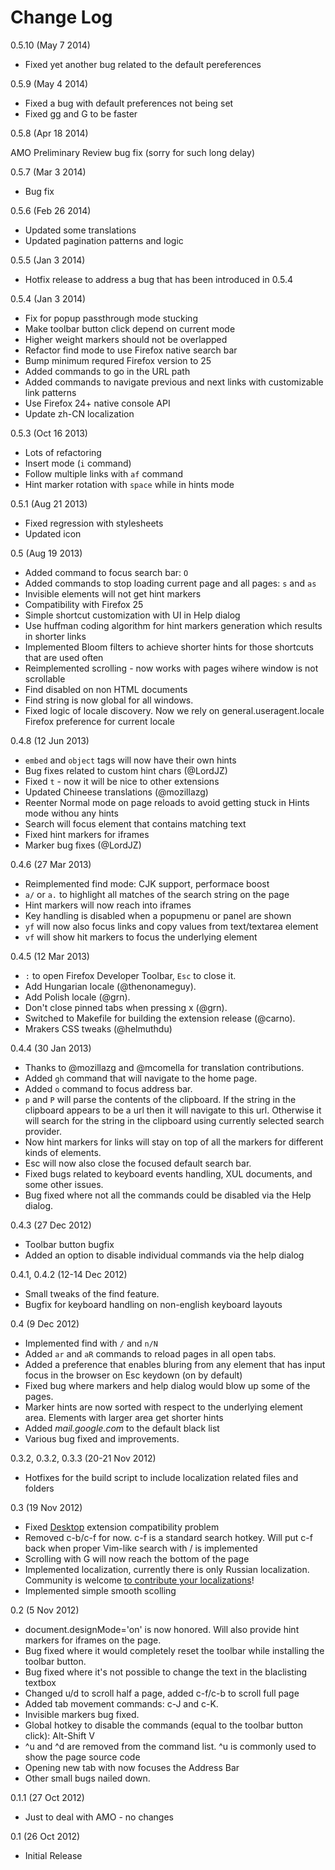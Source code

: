 # Change Log

0.5.10 (May 7 2014)

- Fixed yet another bug related to the default pereferences

0.5.9 (May 4 2014)

- Fixed a bug with default preferences not being set
- Fixed gg and G to be faster

0.5.8 (Apr 18 2014)

AMO Preliminary Review bug fix (sorry for such long delay)

0.5.7 (Mar 3 2014)

- Bug fix

0.5.6 (Feb 26 2014)

- Updated some translations
- Updated pagination patterns and logic

0.5.5 (Jan 3 2014)

- Hotfix release to address a bug that has been introduced in 0.5.4

0.5.4 (Jan 3 2014)

- Fix for popup passthrough mode stucking
- Make toolbar button click depend on current mode
- Higher weight markers should not be overlapped
- Refactor find mode to use Firefox native search bar
- Bump minimum requred Firefox version to 25
- Added commands to go in the URL path
- Added commands to navigate previous and next links with customizable link patterns
- Use Firefox 24+ native console API
- Update zh-CN localization

0.5.3 (Oct 16 2013)

- Lots of refactoring
- Insert mode (`i` command)
- Follow multiple links with `af` command
- Hint marker rotation with `space` while in hints mode

0.5.1 (Aug 21 2013)

- Fixed regression with stylesheets
- Updated icon

0.5 (Aug 19 2013)

- Added command to focus search bar: `O`
- Added commands to stop loading current page and all pages: `s` and `as`
- Invisible elements will not get hint markers
- Compatibility with Firefox 25
- Simple shortcut customization with UI in Help dialog
- Use huffman coding algorithm for hint markers generation which results in shorter links
- Implemented Bloom filters to achieve shorter hints for those shortcuts that are used often
- Reimplemented scrolling - now works with pages wihere window is not scrollable
- Find disabled on non HTML documents
- Find string is now global for all windows.
- Fixed logic of locale discovery. Now we rely on general.useragent.locale Firefox preference for current locale

0.4.8 (12 Jun 2013)

- `embed` and `object` tags will now have their own hints
- Bug fixes related to custom hint chars (@LordJZ)
- Fixed `t` - now it will be nice to other extensions
- Updated Chineese translations (@mozillazg)
- Reenter Normal mode on page reloads to avoid getting stuck in Hints mode withou any hints
- Search will focus element that contains matching text
- Fixed hint markers for iframes
- Marker bug fixes (@LordJZ)

0.4.6 (27 Mar 2013)

- Reimplemented find mode: CJK support, performace boost
- `a/` or `a.` to highlight all matches of the search string on the page
- Hint markers will now reach into iframes
- Key handling is disabled when a popupmenu or panel are shown
- `yf` will now also focus links and copy values from text/textarea element
- `vf` will show hit markers to focus the underlying element

0.4.5 (12 Mar 2013)

- `:` to open Firefox Developer Toolbar, `Esc` to close it.
- Add Hungarian locale (@thenonameguy).
- Add Polish locale (@grn).
- Don't close pinned tabs when pressing x (@grn).
- Switched to Makefile for building the extension release (@carno).
- Mrakers CSS tweaks (@helmuthdu)

0.4.4 (30 Jan 2013)

- Thanks to @mozillazg and @mcomella for translation contributions.
- Added `gh` command that will navigate to the home page.
- Added `o` command to focus address bar.
- `p` and `P` will parse the contents of the clipboard. If the string in the clipboard appears to be a url then it will navigate to this url. Otherwise it will search for the string in the clipboard using currently selected search provider.
- Now hint markers for links will stay on top of all the markers for different kinds of elements.
- Esc will now also close the focused default search bar.
- Fixed bugs related to keyboard events handling, XUL documents, and some other issues.
- Bug fixed where not all the commands could be disabled via the Help dialog.

0.4.3 (27 Dec 2012)

- Toolbar button bugfix
- Added an option to disable individual commands via the help dialog

0.4.1, 0.4.2 (12-14 Dec 2012)

- Small tweaks of the find feature.
- Bugfix for keyboard handling on non-english keyboard layouts

0.4 (9 Dec 2012)

- Implemented find with `/` and `n/N`
- Added `ar` and `aR` commands to reload pages in all open tabs.
- Added a preference that enables bluring from any element that has input focus in the browser on Esc keydown (on by default)
- Fixed bug where markers and help dialog would blow up some of the pages.
- Marker hints are now sorted with respect to the underlying element area. Elements with larger area get shorter hints
- Added *mail.google.com* to the default black list
- Various bug fixed and improvements.

0.3.2, 0.3.2, 0.3.3 (20-21 Nov 2012)

- Hotfixes for the build script to include localization related files and folders

0.3 (19 Nov 2012)

- Fixed [Desktop](https://addons.mozilla.org/en-us/firefox/addon/desktop/) extension compatibility problem
- Removed c-b/c-f for now. c-f is a standard search hotkey. Will put c-f back when proper Vim-like search with / is implemented
- Scrolling with G will now reach the bottom of the page
- Implemented localization, currently there is only Russian localization. Community is welcome
  [to contribute your localizations](https://github.com/akhodakivskiy/VimFx/tree/master/extension/locale)!
- Implemented simple smooth scolling

0.2 (5 Nov 2012)

- document.designMode='on' is now honored. Will also provide hint markers for iframes on the page.
- Bug fixed where it would completely reset the toolbar while installing the toolbar button.
- Bug fixed where it's not possible to change the text in the blaclisting textbox
- Changed u/d to scroll half a page, added c-f/c-b to scroll full page
- Added tab movement commands: c-J and c-K.
- Invisible markers bug fixed.
- Global hotkey to disable the commands (equal to the toolbar button click): Alt-Shift V
- ^u and ^d are removed from the command list. ^u is commonly used to show the page source code
- Opening new tab with now focuses the Address Bar
- Other small bugs nailed down.

0.1.1 (27 Oct 2012)

- Just to deal with AMO - no changes

0.1 (26 Oct 2012)

- Initial Release
